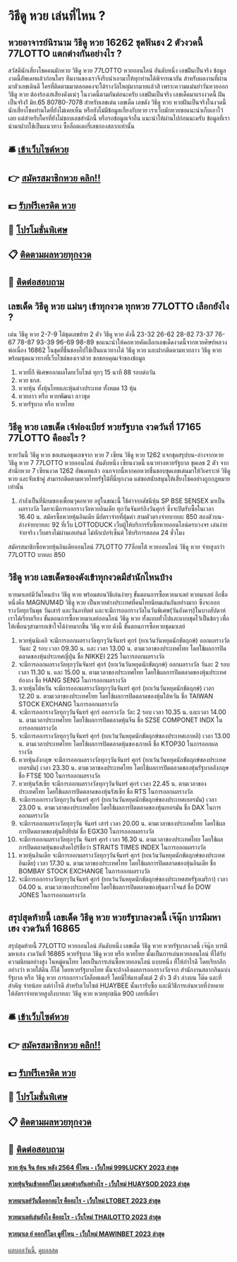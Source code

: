 # วิธีดู หวย เล่นที่ไหน ?
## หวยอาจารย์นิรนาม วิธีดู หวย 16262 ชุดฟันธง 2 ตัวงวดนี้ 77LOTTO แตกต่างกันอย่างไร ?
สวัสดีนักเสี่ยงโชคคนมักหวย วิธีดู หวย 77LOTTO หวยออนไลน์ อันดับหนึ่ง เลขฝันเป็นจริง ข้อมูลงวดนี้อัพเดทแล้วก่อนใคร ทีมงานของเราจึงรีบนำเอามาให้ทุกท่านใด้พิจารณากัน สำหรับผลงานที่ผ่านมาตัวเลขเดินดี ใครที่ติดตามมาตลอดคงจะใด้รางวัลใหญ่มากมายแล้วสิ เพราะความแม่นยำวันหวยออก วิธีดู หวย ต้องร้องเฮเสียงดังแน่ๆ ในงวดนี้ตามกันต่อนะครับ
เลขฝันเป็นจริง เลขเด็ดมาแรงงวดนี้
ฝันเป็นจริง1 มิย.65
80780-7078
สำหรับเลขเด่น เลขเด็ด เลขดัง วิธีดู หวย หวยฝันเป็นจริงในงวดนี้ นักเสี่ยงโชคท่านใดที่ยังไม่เคยเห็น หรือยังไม่มีข้อมูลเกี่ยงกับหวย เราเว็บมักหวยขอแนะนำเก็บเอาใว้เลย แต่สำหรับใครที่ยังไม่ชอบเลขสำนักนี้ หรือรอข้อมูลเจ้าอื่น แนะนำให้ผ่านไปก่อนนะครับ ข้อมูลที่เรานำมาฝากใช้เป็นแนวทาง ซื้อล็อตเตอรี่เลขกองสลากเท่านั้น

## 🛎 [เข้าเว็บไซต์หวย](https://bit.ly/3BG5bNw)
## 👉 [สมัครสมาชิกหวย คลิก!!](https://bit.ly/3BG5bNw)
## 💵 [รับฟรีเครดิต หวย](https://bit.ly/3C3mvgS)
## 👑 [โปรโมชั่นพิเศษ](https://bit.ly/3C3mvgS)
## 📋 [ติดตามผลหวยทุกงวด](https://bit.ly/3C3mvgS)
## 📱 [ติดต่อสอบถาม](https://bit.ly/3C3mvgS)

## เลขเด็ด วิธีดู หวย แม่นๆ เข้าทุกงวด ทุกหวย 77LOTTO เลือกยังไง ?
เด่น วิธีดู หวย 2-7-9 ได้ชุดเลขท้าย 2 ตัว วิธีดู หวย ดังนี้
23-32
26-62
28-82
73-37
76-67
78-87
93-39
96-69
98-89
ขอแนะนำให้คอหวยคัดเลือกเลขเด็ดงวดนี้จากหวยศิษย์หลวงพ่อเนื่อง 16862 ในชุดที่ชื่นชอบไปใช้เป็นแนวทางได้ วิธีดู หวย และฝากติดตามหวยลาว วิธีดู หวย พร้อมชุดแนวทางที่เว็บไซต์ของเราด้วย
ขอขอบคุณเจ้าของข้อมูล

1. หวยยี่กี พิเศษออกผลโดยเว็บไซต์ ทุกๆ 15 นาที 88 รอบต่อวัน
2. หวย ธกส.
3. หวยหุ้น ทั้งหุ้นไทยและหุ้นต่างประเทศ ทั้งหมด 13 หุ้น
4. หวยลาว หรือ หวยพัฒนา ลาวชุด
5. หวยรัฐบาล หรือ หวยไทย

## วิธีดู หวย เลขเด็ด เจ้ฟองเบียร์ หวยรัฐบาล งวดวันที่ 17165 77LOTTO คืออะไร ?
หวยวันนี้ วิธีดู หวย ขอเสนอชุดเลขจาก หวย 7 เซียน วิธีดู หวย 1262 แจกชุดสรุปบน-ล่างจากหวย วิธีดู หวย 7 77LOTTO หวยออนไลน์ อันดับหนึ่ง เซียนงวดนี้ แนวทางหวยรัฐบาล ชุดเลข 2 ตัว จากสำนักหวย 7 เซียนงวด 1262 อัพเดทแล้ว อนกจากนี้หากคอหวยชื่นชอบชุดเลขเด่นมาให้วิเคราะห์ วิธีดู หวย และจับเข้าคู่ สามารถติดตามหวยไทยรัฐได้ที่นี่ทุกงวด แต่ขอสนับสนุนให้เสี่ยงโชคอย่างถูกกฎหมายเท่านั้น
1. กำลังเป็นที่นิยมของเพื่อนๆคอหวย อยู่ในขณะนี้ ใช้ค่าจากดัชนีหุ้น SP BSE SENSEX มาเป็นผลรางวัล โดยจะมีการออกรางวัลหวยอินเดีย ทุกวันจันทร์ถึงวันศุกร์ ซึ่งจะปิดรับซื้อในเวลา 16.40 น. สมัครซื้อหวยหุ้นอินเดีย มีอัตราจ่ายที่คุ้มค่า สามตัวตรงจ่ายบาทละ 850 สองตัวบน-ล่างจ่ายบาทละ 92 ที่เว็บ LOTTODUCK เว็บผู้ให้บริการรับซื้อหวยออนไลน์ครบวงจร เล่นง่ายจ่ายจริง เว็บตรงไม่ผ่านเอเย่นต์ ไม่หักเปอร์เซ็นต์ ให้บริการตลอด 24 ชั่วโมง

สมัครสมาชิกซื้อหวยหุ้นอินเดียออนไลน์ 77LOTTO 77ล็อตโต้ หวยออนไลน์ วิธีดู หวย จ่ายสูงกว่า 77LOTTO บาทละ 850

## วิธีดู หวย เลขเด็ดซองดังเข้าทุกงวดมีสำนักไหนบ้าง
หวยมาเลย์มีวันไหนบ้าง วิธีดู หวย พร้อมสอนวิธีเล่นง่ายๆ
ขั้นตอนการซื้อหวยมาเลย์
หวยมาเลย์ อีกชื่อหนึ่งคือ MAGNUM4D วิธีดู หวย เป็นหวยต่างประเทศที่คนไทยนิยมเล่นกันอย่างมาก ซึ่งจะออกรางวัลทุกวันพุธ วันเสาร์ และวันอาทิตย์ และจะมีการออกรางวัลในวันพิเศษ(วันอังคาร)ในบางสัปดาห์ เราได้เรียบเรียง ขั้นตอนการซื้อหวยมาเลย์ออนไลน์ วิธีดู หวย ทั้งแบบทั่วไปและแบบชุดไว้เป็นข้อๆ เพื่อให้เพื่อนๆสามารถเข้าใจได้ง่ายมากขึ้น วิธีดู หวย ดังนี้
ขั้นตอนการซื้อหวยชุดมาเลย์
1. หวยหุ้นนิเคอิ จะมีการออกผลรางวัลทุกๆวันจันทร์ ศุกร์ (ยกเว้นวันหยุดนักขัตฤกษ์) ออกผลรางวัล วันละ 2 รอบ เวลา 09.30 น. และ เวลา 13.00 น. ตามเวลาของประเทศไทย โดยใช้ผลการปิดตลาดของหุ้นประเทศญี่ปุ่น ชื่อ NIKKEI 225 ในการออกผลรางวัล
2. จะมีการออกผลรางวัลทุกๆวันจันทร์ ศุกร์ (ยกเว้นวันหยุดนักขัตฤกษ์) ออกผลรางวัล วันละ 2 รอบ เวลา 11.30 น. และ 15.00 น. ตามเวลาของประเทศไทย โดยใช้ผลการปิดตลาดของหุ้นประเทศฮ่องกง ชื่อ HANG SENG ในการออกผลรางวัล
3. หวยหุ้นไต้หวัน จะมีการออกผลรางวัลทุกๆวันจันทร์ ศุกร์ (ยกเว้นวันหยุดนักขัตฤกษ์) เวลา 12.20 น. ตามเวลาของประเทศไทย โดยใช้ผลการปิดตลาดของหุ้นใต้หวัน ชื่อ TAIWAN STOCK EXCHANG ในการออกผลรางวัล
4. จะมีการออกรางวัลทุกๆวันจันทร์ ศุกร์ ออกรางวัล วัละ 2 รอบ เวลา 10.35 น. และเวลา 14.00 น. ตามเวลาประเทศไทย โดยใช้ผลการปิดตลาดหุ้นจีน ชื่อ SZSE COMPONET INDX ในการออกผลรางวัล
5. จะมีการออกรางวัลทุกๆวันจันทร์ ศุกร์ (ยกเว้นวันหยุดนักขัตฤกษ์ของประเทศเกาหลี) เวลา 13.00 น. ตามเวลาประเทศไทย โดยใช้ผลการปิดตลาดหุ้นของเกาหลี ชื่อ KTOP30 ในการออกผลรางวัล
6. หวยหุ้นอังกฤษ จะมีการออกผลรางวัลทุกๆวันจันทร์ ศุกร์ (ยกเว้นวันหยุดนักขัตฤกษ์ของประเทศเยอรมัน) เวลา 23.30 น. ตามเวลาของประเทศไทย โดยใช้ผลการปิดตลาดของหุ้นรัฐบาลอังกฤษ ชื่อ FTSE 100 ในการออกผลรางวัล
7. หวยหุ้นรัสเซีย จะมีการออกผลรางวัลทุกๆวันจันทร์ ศุกร์ เวลา 22.45 น. ตามเวลาของประเทศไทย โดยใช้ผลการปิดตลาดของหุ้นรัสเซีย ชื่อ RTS ในการออกผลรางวัล
8. จะมีการออกรางวัลทุกๆวันจันทร์ ศุกร์ (ยกเว้นวันหยุดนักขัตฤกษ์ของประเทศเยอรมัน) เวลา 23.00 น. ตามเวลาของประเทศไทย โดยใช้ผลการปิดตลาดของหุ้นเยอรมัน ชื่อ DAX ในการออกผลรางวัล
9. จะมีการออกผลรางวัลทุกๆวัน จันทร์ เสาร์ เวลา 20.00 น. ตามเวลาของประเทศไทย โดยใช้ผลการปิดตลาดของหุ้นอีปยิปต์ ชื่อ EGX30 ในการออกผลรางวัล
10. จะมีการออกผลรางวัลทุกๆวัน จันทร์ ศุกร์ เวลา 16.30 น. ตามเวลาของประเทศไทย โดยใช้ผลการปิดตลาดหุ้นของสิงคโปร์ชื่อว่า STRAITS TIMES INDEX ในการออกผลรางวัล
11. หวยหุ้นอินเดีย จะมีการออกผลรางวัลทุกๆวันจันทร์ ศุกร์ (ยกเว้นวันหยุดนักขัตฤกษ์ของประเทศอินเดีย) เวลา 17.30 น. ตามเวลาของประเทศไทย โดยใช้ผลการปิดตลาดของหุ้นอินเดีย ชื่อ BOMBAY STOCK EXCHANGE ในการออกผลรางวัล
12. จะมีการออกรางวัลทุกๆวันจันทร์ ศุกร์ (ยกเว้นวันหยุดนักขัตฤกษ์ของประเทศสหรัฐอเมริกา) เวลา 04.00 น. ตามเวลาของประเทศไทย โดยใช้ผลการปิดตลาดของหุ้นดาวโจนส์ ชื่อ DOW JONES ในการออกผลรางวัล

## สรุปสุดท้ายนี้ เลขเด็ด วิธีดู หวย หวยรัฐบาลงวดนี้ เจ๊นุ๊ก บารมีมหาเฮง งวดวันที่ 16865
สรุปสุดท้ายนี้ 77LOTTO หวยออนไลน์ อันดับหนึ่ง เลขเด็ด วิธีดู หวย หวยรัฐบาลงวดนี้ เจ๊นุ๊ก บารมีมหาเฮง งวดวันที่ 16865 หวยรัฐบาล วิธีดู หวย หรือ หวยไทย นั้นเป็นการเล่นหวยออนไลน์ ที่ได้รับความนิยมอย่างสูง ในหมู่คนไทย โดยเป็นการเล่นซื้อหวยออนไลน์ แบบหนึ่ง ที่ให้กำไรดี โดยเรียกอีกอย่างว่า หวยใต้ดิน ก็ได้ โดยหวยรัฐบาลไทย นั้นจะอ้างอิงผลการออกรางวัลจาก สำนักงานสลากกินแบ่งรัฐบาล หรือ วิธีดู หวย การออกรางวัลล็อตเตอรี่
โดยมีให้แทงตั้งแต่ 2 ตัว 3 ตัว ล่างบน โต๊ด และที่สำคัญ จ่ายน้อย แต่กำไรดี สำหรับเว็บไซต์ HUAYBEE นั้นเรารับซื้อ และมีวิธีการเล่นหวยที่ง่ายดาย ให้อัตราจ่ายหวยสูงถึงบาทละ วิธีดู หวย หวยทุกชนิด 900 เลยที่เดี่ยว

## 🛎 [เข้าเว็บไซต์หวย](https://bit.ly/3BG5bNw)
## 👉 [สมัครสมาชิกหวย คลิก!!](https://bit.ly/3BG5bNw)
## 💵 [รับฟรีเครดิต หวย](https://bit.ly/3C3mvgS)
## 👑 [โปรโมชั่นพิเศษ](https://bit.ly/3C3mvgS)
## 📋 [ติดตามผลหวยทุกงวด](https://bit.ly/3C3mvgS)
## 📱 [ติดต่อสอบถาม](https://bit.ly/3C3mvgS)

#### [หวย หุ้น จีน ย้อน หลัง 2564 ที่ไหน - เว็บใหม่ 999LUCKY 2023 ล่าสุด](https://atom.io/themes/หวย%20หุ้น%20จีน%20ย้อน%20หลัง%202564%20ที่ไหน%20-%20เว็บใหม่%20999lucky%202023%20ล่าสุด)
#### [หวยหุ้นจีนเช้าออกกี่โมง แตกต่างกันอย่างไร - เว็บใหม่ HUAYSOD 2023 ล่าสุด](https://atom.io/themes/หวยหุ้นจีนเช้าออกกี่โมง%20แตกต่างกันอย่างไร%20-%20เว็บใหม่%20huaysod%202023%20ล่าสุด)
#### [หวยมาเลย์วันนี้ออกอะไร คืออะไร - เว็บใหม่ LTOBET 2023 ล่าสุด](https://atom.io/themes/หวยมาเลย์วันนี้ออกอะไร%20คืออะไร%20-%20เว็บใหม่%20ltobet%202023%20ล่าสุด)
#### [หวยมาเลย์เล่นยังไง คืออะไร - เว็บใหม่ THAILOTTO 2023 ล่าสุด](https://atom.io/themes/หวยมาเลย์เล่นยังไง%20คืออะไร%20-%20เว็บใหม่%20thailotto%202023%20ล่าสุด)
#### [หวยมาเล ย์ ออกกี่โมง ดูที่ไหน - เว็บใหม่ MAWINBET 2023 ล่าสุด](https://atom.io/themes/หวยมาเล%20ย์%20ออกกี่โมง%20ดูที่ไหน%20-%20เว็บใหม่%20mawinbet%202023%20ล่าสุด)

[ผลบอลวันนี้](https://siamsport.tv "ผลบอลวันนี้"), [ดูบอลสด](https://siamsport.tv/ดูบอลสด "ดูบอลสด")